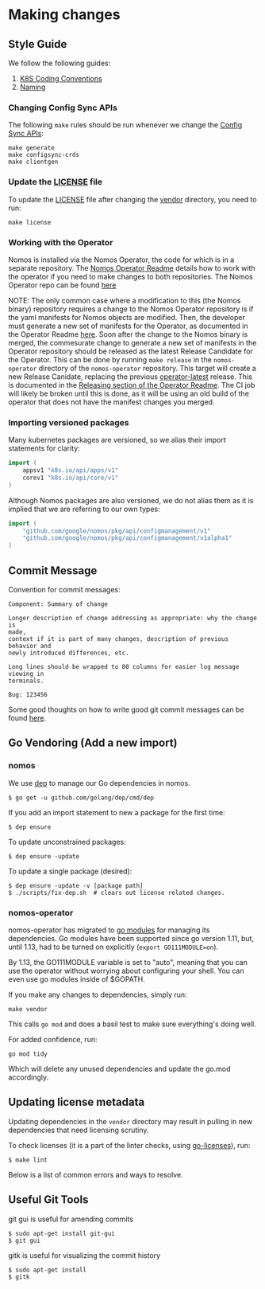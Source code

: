 # Making changes

## Style Guide

We follow the following guides:

1.  [K8S Coding Conventions](https://github.com/kubernetes/kubernetes/blob/release-1.1/docs/devel/coding-conventions.md)
1.  [Naming](https://talks.golang.org/2014/names.slide#1)

### Changing Config Sync APIs

The following `make` rules should be run whenever we change the [Config Sync APIs](https://team.git.corp.google.com/gke-kubernetes-enterprise-control/prototype/+/refs/heads/master/pkg/api/):

```
make generate
make configsync-crds
make clientgen
```

### Update the [LICENSE](https://team.git.corp.google.com/gke-kubernetes-enterprise-control/prototype/+/refs/heads/master/LICENSE) file

To update the [LICENSE](https://team.git.corp.google.com/gke-kubernetes-enterprise-control/prototype/+/refs/heads/master/LICENSE) file after changing
the [vendor](https://team.git.corp.google.com/gke-kubernetes-enterprise-control/prototype/+/refs/heads/master/vendor/) directory, you need to run:

```
make license
```

### Working with the Operator

Nomos is installed via the Nomos Operator, the code for which is in a separate
repository. The
[Nomos Operator Readme](https://team.git.corp.google.com/nomos-team/nomos-operator/+/refs/heads/master/README.md#working-with-the-nomos-binary-repo)
details how to work with the operator if you need to make changes to both
repositories. The Nomos Operator repo can be found
[here](https://team.git.corp.google.com/nomos-team/nomos-operator/+/refs/heads/master)

NOTE: The only common case where a modification to this (the Nomos binary)
repository requires a change to the Nomos Operator repository is if the yaml
manifests for Nomos objects are modified. Then, the developer must generate a
new set of manifests for the Operator, as documented in the Operator Readme
[here](https://team.git.corp.google.com/nomos-team/nomos-operator/+/refs/heads/master/README.md#updating-the-yaml-files-manifests_the-operator-deploys).
Soon after the change to the Nomos binary is merged, the commesurate change to
generate a new set of manifests in the Operator repository should be released as
the latest Release Candidate for the Operator. This can be done by running `make
release` in the `nomos-operator` directory of the `nomos-operator` repository.
This target will create a new Release Canidate, replacing the previous
[operator-latest](https://storage.googleapis.com/config-management-release/operator-latest/config-management-operator.yaml)
release. This is documented in the
[Releasing section of the Operator Readme](https://team.git.corp.google.com/nomos-team/nomos-operator/+/refs/heads/master/README.md#releasing).
The CI job will likely be broken until this is done, as it will be using an old
build of the operator that does not have the manifest changes you merged.

### Importing versioned packages

Many kubernetes packages are versioned, so we alias their import statements for
clarity:

```go
import (
    appsv1 "k8s.io/api/apps/v1"
    corev1 "k8s.io/api/core/v1"
)
```

Although Nomos packages are also versioned, we do not alias them as it is
implied that we are referring to our own types:

```go
import (
    "github.com/google/nomos/pkg/api/configmanagement/v1"
    "github.com/google/nomos/pkg/api/configmanagement/v1alpha1"
)
```

## Commit Message

Convention for commit messages:

```console
Component: Summary of change

Longer description of change addressing as appropriate: why the change is
made,
context if it is part of many changes, description of previous behavior and
newly introduced differences, etc.

Long lines should be wrapped to 80 columns for easier log message viewing in
terminals.

Bug: 123456
```

Some good thoughts on how to write good git commit messages can be found
[here](https://chris.beams.io/posts/git-commit/).

## Go Vendoring (Add a new import)

### nomos

We use [dep](https://golang.github.io/dep/docs/daily-dep.html) to manage our Go
dependencies in nomos.

```console
$ go get -u github.com/golang/dep/cmd/dep
```

If you add an import statement to new a package for the first time:

```console
$ dep ensure
```

To update unconstrained packages:

```console
$ dep ensure -update
```

To update a single package (desired):

```console
$ dep ensure -update -v [package path]
$ ./scripts/fix-dep.sh  # clears out license related changes.
```

### nomos-operator

nomos-operator has migrated to [go modules](https://github.com/golang/go/wiki/Modules) for managing
its dependencies.  Go modules have been supported since go version 1.11, but, until 1.13, had to
be turned on explicitly (`export GO111MODULE=on`).

By 1.13, the GO111MODULE variable is set to "auto", meaning that you
can use the operator without worrying about configuring your shell.  You can even use go modules
inside of $GOPATH.

If you make any changes to dependencies, simply run:

```console
make vendor
```

This calls `go mod` and does a basil test to make sure everything's doing well.

For added confidence, run:

```console
go mod tidy
```

Which will delete any unused dependencies and update the go.mod accordingly.

## Updating license metadata

Updating dependencies in the `vendor` directory may result in pulling in new
dependencies that need licensing scrutiny.

To check licenses (it is a part of the linter checks, using
[go-licenses](https://github.com/google/go-licenses)), run:

```console
$ make lint
```

Below is a list of common errors and ways to resolve.

## Useful Git Tools

git gui is useful for amending commits

```console
$ sudo apt-get install git-gui
$ git gui
```

gitk is useful for visualizing the commit history

```console
$ sudo apt-get install
$ gitk
```
